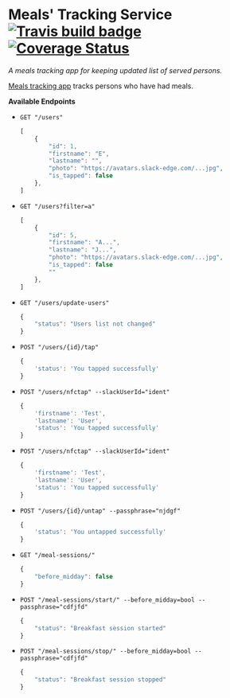 # Meals' Tracking Service [![Travis build badge](https://travis-ci.org/andela-osule/waitress.svg?branch=master)](https://travis-ci.org/andela-osule/waitress) [![Coverage Status](https://coveralls.io/repos/andela-osule/waitress/badge.svg?branch=master&service=github)](https://coveralls.io/github/andela-osule/waitress?branch=master)

_A meals tracking app for keeping updated list of served persons._

[Meals tracking app](http://waitressandela.herokuapp.com/) tracks persons who have had meals.

__Available Endpoints__

- `GET "/users"`
    ```javascript
    [
        {
            "id": 1,
            "firstname": "E",
            "lastname": "",
            "photo": "https://avatars.slack-edge.com/...jpg",
            "is_tapped": false
        },
    ]
    ```

- `GET "/users?filter=a"`
    ```javascript
    [
        {
            "id": 5,
            "firstname": "A...",
            "lastname": "J...",
            "photo": "https://avatars.slack-edge.com/...jpg",
            "is_tapped": false
            ""
        },
    ]
    ```

- `GET "/users/update-users"`
    ```javascript
    {
        "status": "Users list not changed"
    }
    ```

- `POST "/users/{id}/tap"` 
    ```javascript
    {
        'status': 'You tapped successfully'
    }
    ```
 
- `POST "/users/nfctap" --slackUserId="ident"`
    ```javascript
    {
        'firstname': 'Test',
        'lastname': 'User',
        'status': 'You tapped successfully'
    }
    ```

- `POST "/users/nfctap" --slackUserId="ident"`
    ```javascript
    {
        'firstname': 'Test',
        'lastname': 'User',
        'status': 'You tapped successfully'
    }
    ```

- `POST "/users/{id}/untap" --passphrase="njdgf"`
    ```javascript
    {
        'status': 'You untapped successfully'
    }
    ```

- `GET "/meal-sessions/"` 
    ```javascript
    {
        "before_midday": false
    }
    ```

- `POST "/meal-sessions/start/" --before_midday=bool --passphrase="cdfjfd"`
    ```javascript
    {
        "status": "Breakfast session started"
    }
    ```

- `POST "/meal-sessions/stop/" --before_midday=bool --passphrase="cdfjfd"`
    ```javascript
    {
        "status": "Breakfast session stopped"
    }
    ```
